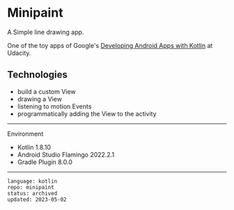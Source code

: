 # Minipaint

A Simple line drawing app.

One of the toy apps of Google's [Developing Android Apps with Kotlin] at Udacity.

## Technologies

* build a custom View
* drawing a View
* listening to motion Events
* programmatically adding the View to the activity

[Developing Android Apps with Kotlin]: https://www.udacity.com/course/developing-android-apps-with-kotlin--ud9012

---

Environment

- Kotlin 1.8.10
- Android Studio Flamingo 2022.2.1
- Gradle Plugin 8.0.0

----

```
language: kotlin
repo: minipaint
status: archived
updated: 2023-05-02
```